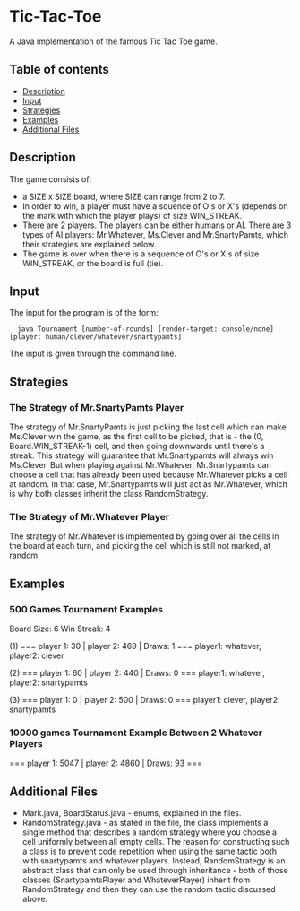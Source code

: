# Tic-Tac-Toe
A Java implementation of the famous Tic Tac Toe game.

## Table of contents
* [Description](#description)
* [Input](#input)
* [Strategies](#strategies)
* [Examples](#examples)
* [Additional Files](#additionalfiles)

## Description
The game consists of:
* a SIZE x SIZE board, where SIZE can range from 2 to 7.
* In order to win, a player must have a squence of O's or X's (depends on the mark with which the player plays) of size WIN_STREAK.
* There are 2 players. The players can be either humans or AI.
  There are 3 types of AI players: Mr.Whatever, Ms.Clever and Mr.SnartyPamts, which 
  their strategies are explained below.
* The game is over when there is a sequence of O's or X's of size WIN_STREAK, or 
  the board is full (tie).

## Input
The input for the program is of the form:
``` 
  java Tournament [number-of-rounds] [render-target: console/none] [player: human/clever/whatever/snartypamts]
```
The input is given through the command line.

## Strategies

### The Strategy of Mr.SnartyPamts Player
The strategy of Mr.SnartyPamts is just picking the last cell which can make
Ms.Clever win the game, as the first cell to be picked,
that is - the (0, Board.WIN_STREAK-1) cell, and then going downwards until there's
a streak. This strategy will guarantee that Mr.Snartypamts will always win Ms.Clever.
But when playing against Mr.Whatever, Mr.Snartypamts can choose a cell that has already
been used because Mr.Whatever picks a cell at random. In that case,
Mr.Snartypamts will just act as Mr.Whatever, which is why both classes inherit the class
RandomStrategy.

### The Strategy of Mr.Whatever Player
The strategy of Mr.Whatever is implemented by going over all the cells in the board
at each turn, and picking the cell which is still not marked, at random.

## Examples

### 500 Games Tournament Examples
Board Size: 6
Win Streak: 4

(1) === player 1: 30 | player 2: 469 | Draws: 1 ===
    player1: whatever, player2: clever

(2) === player 1: 60 | player 2: 440 | Draws: 0 ===
    player1: whatever, player2: snartypamts

(3) === player 1: 0 | player 2: 500 | Draws: 0 ===
    player1: clever, player2: snartypamts

### 10000 games Tournament Example Between 2 Whatever Players 

=== player 1: 5047 | player 2: 4860 | Draws: 93 ===

## Additional Files
* Mark.java, BoardStatus.java - enums, explained in the files.
* RandomStrategy.java - as stated in the file, the class implements a single method
that describes a random strategy where you choose a cell uniformly between all
empty cells. The reason for constructing such a class is to prevent code repetition
when using the same tactic both with snartypamts and whatever players.
Instead, RandomStrategy is an abstract class that can only be used through inheritance -
both of those classes (SnartypamtsPlayer and WhateverPlayer) inherit from
RandomStrategy and then they can use the random tactic discussed above.
